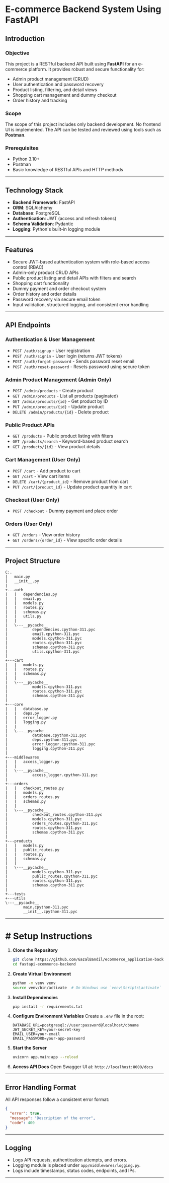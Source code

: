 ﻿
# E-commerce Backend System Using FastAPI

## Introduction

### Objective

This project is a RESTful backend API built using **FastAPI** for an e-commerce platform. It provides robust and secure functionality for:

* Admin product management (CRUD)
* User authentication and password recovery
* Product listing, filtering, and detail views
* Shopping cart management and dummy checkout
* Order history and tracking

### Scope

The scope of this project includes only backend development. No frontend UI is implemented. The API can be tested and reviewed using tools such as **Postman**.

### Prerequisites

* Python 3.10+
* Postman
* Basic knowledge of RESTful APIs and HTTP methods

---

## Technology Stack

* **Backend Framework**: FastAPI
* **ORM**: SQLAlchemy
* **Database**: PostgreSQL
* **Authentication**: JWT (access and refresh tokens)
* **Schema Validation**: Pydantic
* **Logging**: Python's built-in logging module

---

## Features

* Secure JWT-based authentication system with role-based access control (RBAC)
* Admin-only product CRUD APIs
* Public product listing and detail APIs with filters and search
* Shopping cart functionality
* Dummy payment and order checkout system
* Order history and order details
* Password recovery via secure email token
* Input validation, structured logging, and consistent error handling

---

## API Endpoints

### Authentication & User Management

* `POST /auth/signup` - User registration
* `POST /auth/signin` - User login (returns JWT tokens)
* `POST /auth/forgot-password` - Sends password reset email
* `POST /auth/reset-password` - Resets password using secure token

### Admin Product Management (Admin Only)

* `POST /admin/products` - Create product
* `GET /admin/products` - List all products (paginated)
* `GET /admin/products/{id}` - Get product by ID
* `PUT /admin/products/{id}` - Update product
* `DELETE /admin/products/{id}` - Delete product

### Public Product APIs

* `GET /products` - Public product listing with filters
* `GET /products/search` - Keyword-based product search
* `GET /products/{id}` - View product details

### Cart Management (User Only)

* `POST /cart` - Add product to cart
* `GET /cart` - View cart items
* `DELETE /cart/{product_id}` - Remove product from cart
* `PUT /cart/{product_id}` - Update product quantity in cart

### Checkout (User Only)

* `POST /checkout` - Dummy payment and place order

### Orders (User Only)

* `GET /orders` - View order history
* `GET /orders/{order_id}` - View specific order details

---

## Project Structure

```
C:.
|   main.py
|   __init__.py
|
+---auth
|   |   dependencies.py
|   |   email.py
|   |   models.py
|   |   routes.py
|   |   schemas.py
|   |   utils.py
|   |
|   \---__pycache__
|           dependencies.cpython-311.pyc
|           email.cpython-311.pyc
|           models.cpython-311.pyc
|           routes.cpython-311.pyc
|           schemas.cpython-311.pyc
|           utils.cpython-311.pyc
|
+---cart
|   |   models.py
|   |   routes.py
|   |   schemas.py
|   |
|   \---__pycache__
|           models.cpython-311.pyc
|           routes.cpython-311.pyc
|           schemas.cpython-311.pyc
|
+---core
|   |   database.py
|   |   deps.py
|   |   error_logger.py
|   |   logging.py
|   |
|   \---__pycache__
|           database.cpython-311.pyc
|           deps.cpython-311.pyc
|           error_logger.cpython-311.pyc
|           logging.cpython-311.pyc
|
+---middlewares
|   |   access_logger.py
|   |
|   \---__pycache__
|           access_logger.cpython-311.pyc
|
+---orders
|   |   checkout_routes.py
|   |   models.py
|   |   orders_routes.py
|   |   schemas.py
|   |
|   \---__pycache__
|           checkout_routes.cpython-311.pyc
|           models.cpython-311.pyc
|           orders_routes.cpython-311.pyc
|           routes.cpython-311.pyc
|           schemas.cpython-311.pyc
|
+---products
|   |   models.py
|   |   public_routes.py
|   |   routes.py
|   |   schemas.py
|   |
|   \---__pycache__
|           models.cpython-311.pyc
|           public_routes.cpython-311.pyc
|           routes.cpython-311.pyc
|           schemas.cpython-311.pyc
|
+---tests
+---utils
\---__pycache__
        main.cpython-311.pyc
        __init__.cpython-311.pyc
```
---

# # Setup Instructions

1. **Clone the Repository**

   ```bash
   git clone https://github.com/GazalBandil/ecommerce_application-backend.git
   cd fastapi-ecommerce-backend
   ```

2. **Create Virtual Environment**

   ```bash
   python -m venv venv
   source venv/bin/activate  # On Windows use `venv\Scripts\activate`
   ```

3. **Install Dependencies**

   ```bash
   pip install -r requirements.txt
   ```

4. **Configure Environment Variables**
   Create a `.env` file in the root:

   ```
   DATABASE_URL=postgresql://user:password@localhost/dbname
   JWT_SECRET_KEY=your-secret-key
   EMAIL_USER=your-email
   EMAIL_PASSWORD=your-app-password
   ```

6. **Start the Server**

   ```bash
   uvicorn app.main:app --reload
   ```

7. **Access API Docs**
   Open Swagger UI at: `http://localhost:8000/docs`

---

## Error Handling Format

All API responses follow a consistent error format:

```json
{
  "error": true,
  "message": "Description of the error",
  "code": 400
}
```

---

## Logging

* Logs API requests, authentication attempts, and errors.
* Logging module is placed under `app/middlewares/logging.py`.
* Logs include timestamps, status codes, endpoints, and IPs.

---

